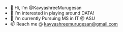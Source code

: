 - 👋 Hi, I’m @KavyashreeMurugesan
- 👀 I’m interested in playing around DATA!
- 🌱 I’m currently Pursuing MS in IT @ ASU
- 📫 Reach me @ kavyashreemurugesan@gmail.com

<!---
KavyashreeMurugesan/KavyashreeMurugesan is a ✨ special ✨ repository because its `README.md` (this file) appears on your GitHub profile.
You can click the Preview link to take a look at your changes.
--->
